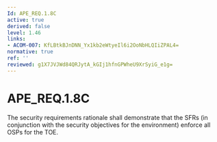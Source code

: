 ```yaml
---
Id: APE_REQ.1.8C
active: true
derived: false
level: 1.46
links:
- ACOM-007: KfLBtkBJnDNN_Yx1kb2eWtyeIl6i2OoNbHLQIiZPAL4=
normative: true
ref: ''
reviewed: g1X7JVJWd84QRJytA_kGIj1hfnGPWheU9XrSyiG_e1g=
---
```


# APE_REQ.1.8C

The security requirements rationale shall demonstrate that the SFRs (in conjunction with the security objectives for the environment) enforce all OSPs for the TOE.